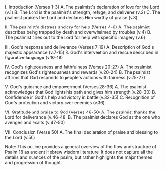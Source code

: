 I. Introduction (Verses 1-3)
    A. The psalmist's declaration of love for the Lord (v.1)
    B. The Lord is the psalmist's strength, refuge, and deliverer (v.2)
    C. The psalmist praises the Lord and declares Him worthy of praise (v.3)

II. The psalmist's distress and cry for help (Verses 4-6)
    A. The psalmist describes being trapped by death and overwhelmed by troubles (v.4)
    B. The psalmist cries out to the Lord for help with specific imagery (v.6)

III. God's response and deliverance (Verses 7-19)
    A. Description of God's majestic appearance (v.7-15)
    B. God's intervention and rescue described in figurative language (v.16-19)

IV. God's righteousness and faithfulness (Verses 20-27)
    A. The psalmist recognizes God's righteousness and rewards (v.20-24)
    B. The psalmist affirms that God responds to people's actions with fairness (v.25-27)

V. God's guidance and empowerment (Verses 28-36)
    A. The psalmist acknowledges that God lights his path and gives him strength (v.28-30)
    B. Confidence in God's help and victory in battle (v.32-35)
    C. Recognition of God's protection and victory over enemies (v.36)

VI. Gratitude and praise to God (Verses 46-50)
    A. The psalmist thanks the Lord for deliverance (v.46-48)
    B. The psalmist declares God as the one who avenges and exalts (v.47-50)

VII. Conclusion (Verse 50)
    A. The final declaration of praise and blessing to the Lord (v.50)

Note: This outline provides a general overview of the flow and structure of Psalm 18 as ancient Hebrew wisdom literature. It does not capture all the details and nuances of the psalm, but rather highlights the major themes and progression of thought.
